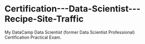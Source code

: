 # Certification---Data-Scientist---Recipe-Site-Traffic
My DataCamp Data Scientist (former Data Scientist Professional) Certification Practical Exam.
